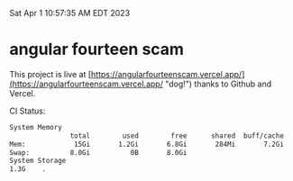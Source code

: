 Sat Apr  1 10:57:35 AM EDT 2023

# angular fourteen scam


This project is live at [https://angularfourteenscam.vercel.app/](https://angularfourteenscam.vercel.app/ "dog!") thanks to Github and Vercel.

CI Status: 

```bash
System Memory
               total        used        free      shared  buff/cache   available
Mem:            15Gi       1.2Gi       6.8Gi       284Mi       7.2Gi        13Gi
Swap:          8.0Gi          0B       8.0Gi
System Storage
1.3G	.

